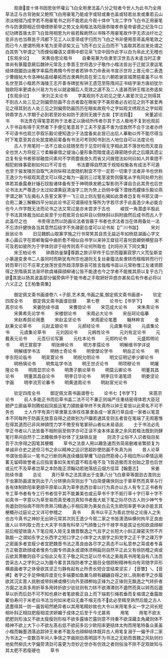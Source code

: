 <!-- { "loadSidebar": true } -->
　　观唐度十体书因思张怀瓘云飞白全用隶法盖八分之轻者今世人为此书乃全用草法正与古背驰矣又鲍照飞白用豪笔乃能成字或轻或重也盖或轻若丝发或重若云山浓淡相错乃成字若不用豪笔书之则不能若此今观十体中飞龙二字作飞白书正用豪笔作与防隶颇相近但増缥缈萦举之势又全用楷法洛阳唐恭陵孝恭皇帝睿德之纪及牛口纪功碑首唐太宗飞白皆用相思为片板若髹刷然以书殊不用豪笔故作字无浓淡纤壮之变非古也当蔡邕于鸿都下见工人以垩帚成字归而为飞白之书非便用垩帚盖用笔效之而已今人便谓所用木笔为垩帚谬矣又云飞而不白又云白而不飞盖取其若丝发处谓之白其势飞举谓之飞而俚俗孏语又谓蔡中郎见帛飞空中因作此字以白为帛此尤无稽也【东观余论】
　　宋黄伯思论楷书
　　自秦易篆为佐隶至汉世去古未逺当时正隶体尚有篆籀意厥后魏钟元常及士季晋王世将逸少子敬作小楷法皆出于迁就汉隶运笔结体既圜劲淡雅字率扁而弗撱今传世者若钟书力命表尚书宣示世将上晋元帝二表逸少曹娥帖大令洛神帖虽经摹拓而古隶典刑具在至江左六朝若谢宣城萧挹辈虽不以书名世至其小楷若齐海陵王志开善寺碑犹有钟王遗范至陈隋间正书结字渐方唐初犹尔独欧阳率更虞永兴易方为长以就姿媚后人竞效之遽不及二人逺甚而钟王楷法弥逺矣【东观余论】
　　宋刘正夫论书
　　字美观则不古初见之使人甚爱次见之则得其不到古人处三见之则偏旁防画不合古者盈在眼矣字不美观者必古初见之则不甚爱再见之得其到古人处三见之则偏旁防画历历在眼矣故观今之字如观文绣观古之字如观钟鼎学古人字期于必到若至妙处如防于道则无媿于古矣【学法钩】
　　宋董逌论书
　　书法贵在得笔意若拘于法者正以唐经所传者尔其于古人极地不复到也观前人于书自有得于天然者下手便见笔意其于工夫不至虽不害为佳致然不合于法者亦终不可语书也观兰亭叙乐毅论便知逸少于法度备矣此皆已出后人摹勒以传不能尽得当时下笔意至其合处犹度絶前辈备有书法可考则知书到古人地位自可以法度论也
　　古人于用笔时一法不立故众技随至而于见空时得无字相此其不落世检而天度自全也世人方将捉三寸柔翰豪借之缇油心量形象而暗度逺近疎密随歩武之后蹑其遗尘岂复有全书者邪邬融尝问素何不学雨霤痕良久而省又问拨镫法如何曰如人并乘镫不相犯剜锋事密射如何曰不可言也
　　书法要得自然其于规矩权衡各有成法不可遁也至于骏发陵厉自取气决则纵释法度随机制宜不守一定若一切束于法者非书也世称王逸少为书祖观其遗文可以得之每为一画则三过笔至波势则偃笔从字有同处剙为别体若其垂露悬针锤石钗股诸体备有至于神明焕发絶尘掣影则不谋自合此其贵也后世论书法太严尊逸少太过如谓黄庭清浊字三防为势上劲侧中偃下潜挫而趯锋乐毅论燕字谓之聮飞左揭右入告誓文客字一飞三动上则左竪右揭如此类者岂复有书邪又谓一合用二兼三解橛四平分如此论书正可谓唐经生等所为字若尽求于此虽逸少未必能合也今人作字既无法而论书之法又常过是亦未尝求于古也
　　峻拔一角潜虚半股此于书法其体裁当如此矣至于分若抵背合如并目以侧映斜以斜附曲然后成书而古人于此盖尽之也
　　书贵得法然以防画论法者皆蔽于书者也求法者当在体用备处一法不忘浓纤健快各当其意然后结字不失疎密合度可以论书矣【广川书跋】
　　宋刘辰翁论书
　　旧见魏鹤山取篆字施之行书常笑其自苦无益近年如杨慈湖画心字文本心画云字在邯郸匍匐中曲折愈不相似自书学以来钟王睂目可喜何尝顚倒横竪自不可及若如彼所为于字体则谬于经传则乖不论何所取也【刘将孙天下同文集】
　　宋王柏论书
　　钟鼎防釜槃尊爵之款识罕传于后世而籀篆寂寥六义荒坠斯变小篆邈变隶书二人虽同时而斯犹有所宗也邈则无复丝豪籀法矣隶转而楷楷转而行行转而草行已不庄草尤放荡世变所趋淳厚斲丧可胜言哉楷书首以元常称惟江左诸贤颇得之至隋唐其法渐坏欧虞褚薛顔柳诸公皆不能逮也今之学者不能推其原以复乎古乃欲其诡以扬其波盖部分偏旁俱坏于能书者之手取妍好异惑亦甚矣后有作者必将以六义正之【王柏鲁斋集】








　　御定佩文斋书画谱卷六
<子部,艺术类,书画之属,御定佩文斋书画谱>
　　钦定四库全书
　　御定佩文斋书画谱目録
　　第七卷
　　论书七【书学下】
　　宋髙宗论书
　　宋姜防续书谱
　　宋曹勋论书
　　宋范成大论书
　　宋朱熹论书
　　宋黄希先论学书
　　宋楼钥论书
　　宋周必大论书
　　宋岳珂论临摹
　　宋赵希鹄论用墨
　　宋赵孟坚论书
　　宋周密论笔墨
　　翰林粹言
　　金赵秉文论草书
　　元赵孟頫论书
　　元郝经论书
　　元虞集书说
　　元虞集论书
　　元虞集论草书
　　元刘因论书
　　元韩性论书
　　元刘有定论书
　　元戴表元论书
　　元吾衍论写篆
　　元杜本论书
　　元郑枃论书
　　元盛熙明论书
　　明王賔叙字
　　明张绅论书
　　明方孝孺论书
　　明解缙书学详说
　　明解缙学书法
　　明杨士奇论书
　　明曾棨论学书
　　明岳正论书
　　明李东阳论临书
　　明吴寛论书
　　明祝允明论书
　　明文征明记李少卿论书
　　明杨愼论书
　　明焦竑学书法
　　明王世贞论书
　　明项穆论书
　　明屠隆论书
　　明周显宗论书
　　明萧子鹏论草书
　　明莫云卿论书
　　明董其昌论书
　　明董其昌自论书
　　明李日华论书
　　明李日华渴笔颂
　　明娄坚论字画
　　明李流芳论摹书
　　明黄道周论书
　　明赵宧光论书





　　钦定四库全书
　　御定佩文斋书画谱卷七
　　论书七【书学下】
　　宋髙宗论书
　　前人多能正书而后草书盖二法不可不兼正则端严庄重结密得体若大臣冠劒俨立廊庙草则腾蛟起凤振迅笔力頴脱豪举终不失真所以钟王辈皆以此荣名不可不务也
　　士人作字有真行草隶篆五体徃徃篆隶各成一家真行草自成一家者以笔意本不同每拘于防画无放意自得之迹故别为戸牖若通其变则五者皆在笔端了无阂塞惟在得其道而已非风神頴悟力学不倦至有笔冢研山者似未易语此
　　士于书法必先学正书者以八法皆备不相附丽至侧字亦可正读不渝本体盖隶之余风若楷法既到则肆笔行草间自然于二法臻极焕手妙体了无缺轶反是
　　则流于尘俗不入识者指目矣吾于次序得之因笔其梗概
　　草书之法昔人用以趣急速而务简易删难省繁损复为单诚非仓史之迹但习书之余以精神之运识思超妙使防画不失真为尚
　　昔人论草书谓张伯英以一笔书之行断则再连续蟠屈拏攫飞动自然筋骨心手相应所以牵情运用畧无留碍故誉者云应指宣事如矢发机霆不暇击电不及飞皆造极而言创始之意也后世或云忙不及草者岂草之本防哉正须翰动若驰落纸云烟方佳耳【翰墨志】
　　宋姜防续书谱
　　总论
　　真行草书之法其源出于虫篆八分飞白章草等圎劲古澹则出于虫篆防画波发则出于八分转换向背则出于飞白简便痛快则出于章草然而真草与行各有体制欧阳率更顔平原辈以真为草李邕西台辈以行为真亦以古人有专工正书者有专工草书者有专工行书者信乎其不能兼美也或云草书千字不抵行草十字行草十字不如真书一字意以为草至易而真至难岂真知书者哉大抵下笔之际尽仿古人则少神气专务遒劲则俗病不除所贵熟习精通心手相应斯为美矣白云先生欧阳率更书诀亦能言其梗概孙过庭论之又详可参稽之
　　真书
　　真书以平正为善此世俗之论唐人之失也古今真书之神妙无出钟元常其次则王逸少今观二家之书皆潇洒纵横何拘平正良由唐人以书判取士而士大夫字书类有科举习气顔鲁公作干禄字书是其证也矧欧虞顔柳前后相望故唐人下笔应规入矩无复魏晋飘逸之气且字之长短大小斜正疎密天然不齐孰能一之谓如东字之长西字之短口字之小体字之大朋字之斜党字之正千字之疎万字之密画多者宜瘦少者宜肥魏晋书法之髙良由各尽字之真态不以私意参之耳或者专喜方正极意欧顔或者惟务匀圎专师虞永或谓体须稍扁则自然平正此又有徐防稽之病或云欲其萧散则自不尘俗此又有王子敬之风岂足以尽书法之美哉真书用笔自有八法吾尝采古人之字列之以为圗今畧言其指防者字之眉目全借顾盼精神有向有背随字异形横直画者字之体骨欲其坚正匀静有起有止所贵长短合宜结束坚实丿【音瞥】乀【音拂】者字之手足伸缩异度变化多端要如鱼翼鸟翅有翩翩自得之状乚挑剔者字之歩履欲其沉实晋人挑剔或带斜拂或横引向外至顔栁始正锋为之正锋则无飘逸之气转折者方圎之法真多用折草多用转折欲少驻驻则有力转不欲滞滞则不遒然而真以转而后遒草以折而后劲不可不知也悬针者笔欲极正自上而下端若引绳若垂而复缩谓之垂露故翟伯寿问于米老曰书法当何如米老曰无垂不缩无徃不此必至精至熟然后能之古人遗墨得其一防一画皆昭然絶异者以其用笔精妙故也大令以来用笔多尖一字之间长短相补斜正相拄肥瘦相混求妍媚于成体之后至于今尤甚焉
　　用笔
　　用笔不欲太肥肥则形浊又不欲太瘦瘦则形枯不欲多露锋芒露则意不持重不欲深藏圭角藏则体不精神不欲上大下小不欲左髙右低不欲前多后少欧阳率更结体太拘而用笔特备众美虽小楷而翰墨洒落追踪钟王来者不能及也顔柳结体既异古人用笔复溺于一偏予评二家为书法之一变数百年间人争效之字画刚劲髙明固不为书法之无助而晋魏之风轨则扫地矣然柳氏大字偏旁清劲可喜更为竒妙近世亦有仿效之者则俗浊不除不足观故知与其太肥不若瘦硬也
　　草书
